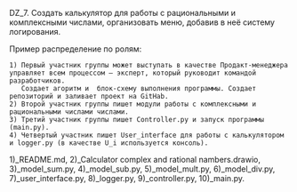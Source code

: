 DZ_7. Создать калькулятор для работы с рациональными и комплексными числами, организовать меню, добавив в неё систему логирования.

Пример распределение по ролям:

    1) Первый участник группы может выступать в качестве Продакт-менеджера управляет всем процессом – эксперт, который руководит командой разработчиков.
       Создает агоритм и  блок-схему выполнения программы. Создает репозиторий и заливает проект на GitHab.
    2) Второй участник группы пишет модули работы с комплексными и рациональными числами числами.
    3) Третий участник группы пишет Controller.py и запуск программы (main.py).
    4) Четвертый участник пишет User_interface для работы с калькулятором и logger.py (в качестве U_i используется консоль).

1)_README.md, 2)_Calculator complex and rational nambers.drawio, 3)_model_sum.py, 4)_model_sub.py,
5)_model_mult.py, 6)_model_div.py, 7)_user_interface.py, 8)_logger.py, 9)_controller.py, 10)_main.py.